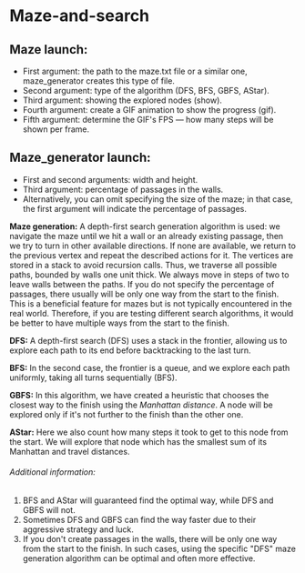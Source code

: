 # Maze-and-search

## Maze launch:
- First argument: the path to the maze.txt file or a similar one, maze_generator creates this type of file.
- Second argument: type of the algorithm (DFS, BFS, GBFS, AStar).
- Third argument: showing the explored nodes (show).
- Fourth argument: create a GIF animation to show the progress (gif).
- Fifth argument: determine the GIF's FPS — how many steps will be shown per frame.

## Maze_generator launch:
- First and second arguments: width and height.
- Third argument: percentage of passages in the walls.
- Alternatively, you can omit specifying the size of the maze; in that case, the first argument will indicate the percentage of passages.

**Maze generation:** A depth-first search generation algorithm is used: we navigate the maze until we hit a wall or an already existing passage, then we try to turn in other available directions. If none are available, we return to the previous vertex and repeat the described actions for it. The vertices are stored in a stack to avoid recursion calls. Thus, we traverse all possible paths, bounded by walls one unit thick. We always move in steps of two to leave walls between the paths. If you do not specify the percentage of passages, there usually will be only one way from the start to the finish. This is a beneficial feature for mazes but is not typically encountered in the real world. Therefore, if you are testing different search algorithms, it would be better to have multiple ways from the start to the finish.

**DFS:** A depth-first search (DFS) uses a stack in the frontier, allowing us to explore each path to its end before backtracking to the last turn.

**BFS:** In the second case, the frontier is a queue, and we explore each path uniformly, taking all turns sequentially (BFS).

**GBFS:** In this algorithm, we have created a heuristic that chooses the closest way to the finish using the *Manhattan distance*. A node will be explored only if it's not further to the finish than the other one.

**AStar:** Here we also count how many steps it took to get to this node from the start. We will explore that node which has the smallest sum of its Manhattan and travel distances.

###### Additional information: 
1. BFS and AStar will guaranteed find the optimal way, while DFS and GBFS will not.
1. Sometimes DFS and GBFS can find the way faster due to their aggressive strategy and luck.
1. If you don't create passages in the walls, there will be only one way from the start to the finish. In such cases, using the specific "DFS" maze generation algorithm can be optimal and often more effective.


